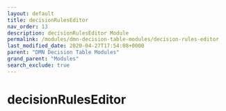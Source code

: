 ```yaml
---
layout: default
title: decisionRulesEditor
nav_order: 13
description: decisionRulesEditor Module
permalink: /modules/dmn-decision-table-modules/decision-rules-editor
last_modified_date: 2020-04-27T17:54:08+0000
parent: "DMN Decision Table Modules"
grand_parent: "Modules"
search_exclude: true
---
```


# decisionRulesEditor
